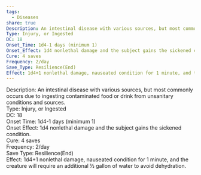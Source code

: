 ```yaml
---
tags:
  - Diseases
share: true
Description: An intestinal disease with various sources, but most commonly occurs due to ingesting contaminated food or drink from unsanitary conditions and sources.
Type: Injury, or Ingested
DC: 18
Onset_Time: 1d4-1 days (minimum 1)
Onset_Effect: 1d4 nonlethal damage and the subject gains the sickened condition.
Cure: 4 saves
Frequency: 2/day
Save_Type: Resilience(End)
Effect: 1d4+1 nonlethal damage, nauseated condition for 1 minute, and the creature will require an additional ½ gallon of water to avoid dehydration.
---
```

Description: An intestinal disease with various sources, but most commonly occurs due to ingesting contaminated food or drink from unsanitary conditions and sources. <br>
Type: Injury, or Ingested <br>
DC: 18  <br>
Onset Time: 1d4-1 days (minimum 1) <br>
Onset Effect: 1d4 nonlethal damage and the subject gains the sickened condition. <br>
Cure: 4 saves <br>
Frequency: 2/day <br>
Save Type: Resilience(End) <br>
Effect: 1d4+1 nonlethal damage, nauseated condition for 1 minute, and the creature will require an additional ½ gallon of water to avoid dehydration. <br>